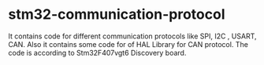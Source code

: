 # stm32-communication-protocol
It contains code for different communication protocols like SPI, I2C , USART, CAN. Also it contains some code for of HAL Library for CAN protocol. The code is according to Stm32F407vgt6 Discovery board.
